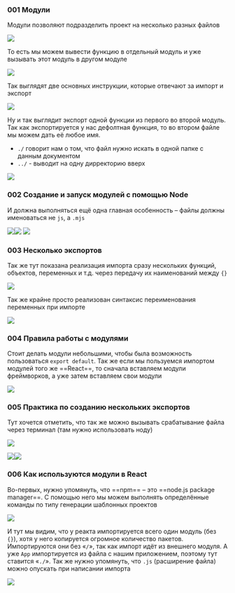
### 001 Модули

Модули позволяют подразделить проект на несколько разных файлов

![](_png/Pasted%20image%2020220908191752.png)

То есть мы можем вывести функцию в отдельный модуль и уже вызывать этот модуль в другом модуле

![](_png/Pasted%20image%2020220908191756.png)

Так выглядят две основных инструкции, которые отвечают за импорт и экспорт

![](_png/Pasted%20image%2020220908191801.png)

Ну и так выглядит экспорт одной функции из первого во второй модуль. Так как экспортируется у нас дефолтная функция, то во втором файле мы можем дать её любое имя.

- `./` говорит нам о том, что файл нужно искать в одной папке с данным документом
- `../` - выводит на одну дирректорию вверх

![](_png/Pasted%20image%2020220908191806.png)

### 002 Создание и запуск модулей с помощью Node

И должна выполняться ещё одна главная особенность – файлы должны именоваться не `js`, а `.mjs`

![](_png/Pasted%20image%2020220908191812.png)![](_png/Pasted%20image%2020220908191820.png)
![](_png/Pasted%20image%2020220908191828.png)

### 003 Несколько экспортов

Так же тут показана реализация импорта сразу нескольких функций, объектов, переменных и т.д. через передачу их наименований между `{}`

![](_png/Pasted%20image%2020220908191835.png)

Так же крайне просто реализован синтаксис переименования переменных при импорте

![](_png/Pasted%20image%2020220908191840.png)

### 004 Правила работы с модулями

Стоит делать модули небольшими, чтобы была возможность пользоваться `export default`. Так же если мы пользуемся импортом модулей того же ==React==, то сначала вставляем модули фреймворков, а уже затем вставляем свои модули

![](_png/Pasted%20image%2020220908191846.png)

### 005 Практика по созданию нескольких экспортов

Тут хочется отметить, что так же можно вызывать срабатывание файла через терминал (там нужно использовать ноду)

![](_png/Pasted%20image%2020220908191853.png)

![](_png/Pasted%20image%2020220908191906.png)![](_png/Pasted%20image%2020220908191910.png)

### 006 Как используются модули в React

Во-первых, нужно упомянуть, что ==npm== – это ==node.js package manager==. С помощью него мы можем выполнять определённые команды по типу генерации шаблонных проектов

![](_png/Pasted%20image%2020220908191939.png)

И тут мы видим, что у реакта импортируется всего один модуль (без `{}`), хотя у него копируется огромное количество пакетов. Импортируются они без «`/`», так как импорт идёт из внешнего модуля. А уже `App` импортируется из файла с нашим приложением, поэтому тут ставится «`./`». Так же нужно упомянуть, что `.js` (расширение файла) можно опускать при написании импорта

![](_png/Pasted%20image%2020220908191947.png)